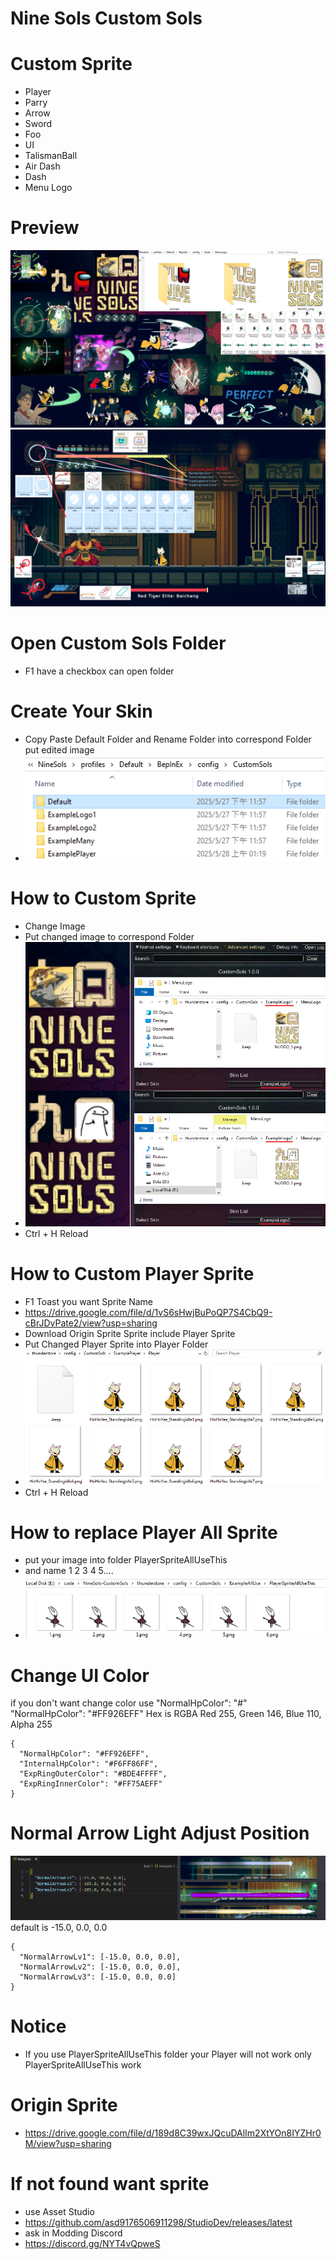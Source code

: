 # Nine Sols Custom Sols

# Custom Sprite
- Player
- Parry
- Arrow
- Sword
- Foo
- UI
- TalismanBall
- Air Dash
- Dash
- Menu Logo

# Preview
![](https://github.com/asd9176506911298/NineSols-CustomSols/blob/Optimized/Source/img/CustomSolsPreview.png?raw=true)
![](https://github.com/asd9176506911298/NineSols-CustomSols/blob/MoreUISprite/Source/img/UIPreview.png?raw=true)

# Open Custom Sols Folder
- F1 have a checkbox can open folder

# Create Your Skin
- Copy Paste Default Folder and Rename Folder into correspond Folder put edited image
- ![](https://github.com/asd9176506911298/NineSols-CustomSols/blob/ConfigManagerOption/Source/img/CreateSkinFolder.png?raw=true)
 
# How to Custom Sprite
- Change Image
- Put changed image to correspond Folder
- ![](https://github.com/asd9176506911298/NineSols-CustomSols/blob/ConfigManagerOption/Source/img/LogoExample.png?raw=true)
- Ctrl + H Reload

# How to Custom Player Sprite
- F1 Toast you want Sprite Name
- https://drive.google.com/file/d/1vS6sHwjBuPoQP7S4CbQ9-cBrJDvPate2/view?usp=sharing
- Download Origin Sprite Sprite include Player Sprite
- Put Changed Player Sprite into Player Folder
- ![](https://github.com/asd9176506911298/NineSols-CustomSols/blob/ConfigManagerOption/Source/img/PlayerExample.png?raw=true)
- Ctrl + H Reload

# How to replace Player All Sprite 
- put your image into folder PlayerSpriteAllUseThis
- and name 1 2 3 4 5....
- ![](https://github.com/asd9176506911298/NineSols-CustomSols/blob/PlayerAllSpriteUseThis/Source/img/AllUse.png?raw=true)

# Change UI Color
if you don't want change color use "NormalHpColor": "#"  
"NormalHpColor": "#FF926EFF" Hex is RGBA Red 255, Green 146, Blue 110, Alpha 255
```
{
  "NormalHpColor": "#FF926EFF",
  "InternalHpColor": "#F6FF86FF",
  "ExpRingOuterColor": "#BDE4FFFF",
  "ExpRingInnerColor": "#FF75AEFF"
}
```

# Normal Arrow Light Adjust Position
![](https://github.com/asd9176506911298/NineSols-CustomSols/blob/BowLightOffset/Source/img/BowPosition.png?raw=true)
default is -15.0, 0.0, 0.0
```
{
  "NormalArrowLv1": [-15.0, 0.0, 0.0],
  "NormalArrowLv2": [-15.0, 0.0, 0.0],
  "NormalArrowLv3": [-15.0, 0.0, 0.0]
}
```

# Notice
- If you use PlayerSpriteAllUseThis folder your Player will not work only PlayerSpriteAllUseThis work 

# Origin Sprite
- https://drive.google.com/file/d/189d8C39wxJQcuDAlIm2XtYOn8IYZHr0M/view?usp=sharing

# If not found want sprite
- use Asset Studio
- https://github.com/asd9176506911298/StudioDev/releases/latest
- ask in Modding Discord
- https://discord.gg/NYT4vQpweS